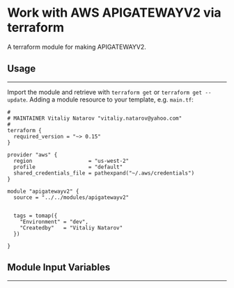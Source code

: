 # Work with AWS APIGATEWAYV2 via terraform

A terraform module for making APIGATEWAYV2.


## Usage
----------------------
Import the module and retrieve with ```terraform get``` or ```terraform get --update```. Adding a module resource to your template, e.g. `main.tf`:

```
#
# MAINTAINER Vitaliy Natarov "vitaliy.natarov@yahoo.com"
#
terraform {
  required_version = "~> 0.15"
}

provider "aws" {
  region                  = "us-west-2"
  profile                 = "default"
  shared_credentials_file = pathexpand("~/.aws/credentials")
}

module "apigatewayv2" {
  source = "../../modules/apigatewayv2"


  tags = tomap({
    "Environment" = "dev",
    "Createdby"   = "Vitaliy Natarov"
  })

}
```

## Module Input Variables
----------------------
